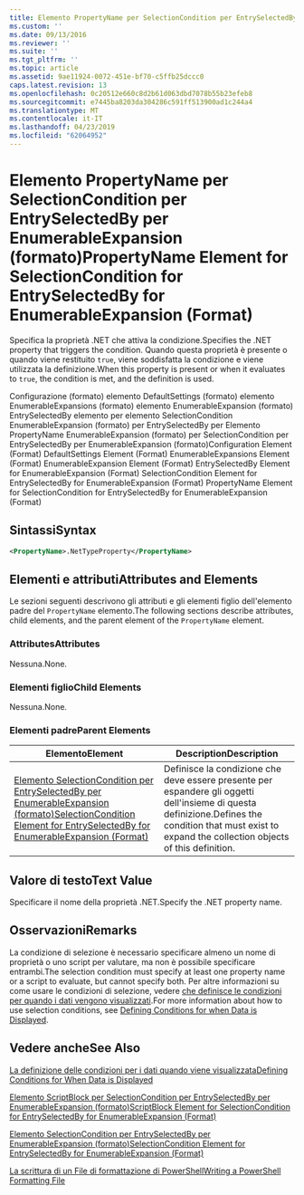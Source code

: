 ```yaml
---
title: Elemento PropertyName per SelectionCondition per EntrySelectedBy per EnumerableExpansion (formato) | Microsoft Docs
ms.custom: ''
ms.date: 09/13/2016
ms.reviewer: ''
ms.suite: ''
ms.tgt_pltfrm: ''
ms.topic: article
ms.assetid: 9ae11924-0072-451e-bf70-c5ffb25dccc0
caps.latest.revision: 13
ms.openlocfilehash: 0c20512e660c8d2b61d063dbd7078b55b23efeb8
ms.sourcegitcommit: e7445ba8203da304286c591ff513900ad1c244a4
ms.translationtype: MT
ms.contentlocale: it-IT
ms.lasthandoff: 04/23/2019
ms.locfileid: "62064952"
---
```

# <a name="propertyname-element-for-selectioncondition-for-entryselectedby-for-enumerableexpansion-format"></a><span data-ttu-id="5246e-102">Elemento PropertyName per SelectionCondition per EntrySelectedBy per EnumerableExpansion (formato)</span><span class="sxs-lookup"><span data-stu-id="5246e-102">PropertyName Element for SelectionCondition for EntrySelectedBy for EnumerableExpansion (Format)</span></span>

<span data-ttu-id="5246e-103">Specifica la proprietà .NET che attiva la condizione.</span><span class="sxs-lookup"><span data-stu-id="5246e-103">Specifies the .NET property that triggers the condition.</span></span> <span data-ttu-id="5246e-104">Quando questa proprietà è presente o quando viene restituito `true`, viene soddisfatta la condizione e viene utilizzata la definizione.</span><span class="sxs-lookup"><span data-stu-id="5246e-104">When this property is present or when it evaluates to `true`, the condition is met, and the definition is used.</span></span>

<span data-ttu-id="5246e-105">Configurazione (formato) elemento DefaultSettings (formato) elemento EnumerableExpansions (formato) elemento EnumerableExpansion (formato) EntrySelectedBy elemento per elemento SelectionCondition EnumerableExpansion (formato) per EntrySelectedBy per Elemento PropertyName EnumerableExpansion (formato) per SelectionCondition per EntrySelectedBy per EnumerableExpansion (formato)</span><span class="sxs-lookup"><span data-stu-id="5246e-105">Configuration Element (Format) DefaultSettings Element (Format) EnumerableExpansions Element (Format) EnumerableExpansion Element (Format) EntrySelectedBy Element for EnumerableExpansion (Format) SelectionCondition Element for EntrySelectedBy for EnumerableExpansion (Format) PropertyName Element for SelectionCondition for EntrySelectedBy for EnumerableExpansion (Format)</span></span>

## <a name="syntax"></a><span data-ttu-id="5246e-106">Sintassi</span><span class="sxs-lookup"><span data-stu-id="5246e-106">Syntax</span></span>

```xml
<PropertyName>.NetTypeProperty</PropertyName>
```

## <a name="attributes-and-elements"></a><span data-ttu-id="5246e-107">Elementi e attributi</span><span class="sxs-lookup"><span data-stu-id="5246e-107">Attributes and Elements</span></span>

<span data-ttu-id="5246e-108">Le sezioni seguenti descrivono gli attributi e gli elementi figlio dell'elemento padre del `PropertyName` elemento.</span><span class="sxs-lookup"><span data-stu-id="5246e-108">The following sections describe attributes, child elements, and the parent element of the `PropertyName` element.</span></span>

### <a name="attributes"></a><span data-ttu-id="5246e-109">Attributes</span><span class="sxs-lookup"><span data-stu-id="5246e-109">Attributes</span></span>

<span data-ttu-id="5246e-110">Nessuna.</span><span class="sxs-lookup"><span data-stu-id="5246e-110">None.</span></span>

### <a name="child-elements"></a><span data-ttu-id="5246e-111">Elementi figlio</span><span class="sxs-lookup"><span data-stu-id="5246e-111">Child Elements</span></span>

<span data-ttu-id="5246e-112">Nessuna.</span><span class="sxs-lookup"><span data-stu-id="5246e-112">None.</span></span>

### <a name="parent-elements"></a><span data-ttu-id="5246e-113">Elementi padre</span><span class="sxs-lookup"><span data-stu-id="5246e-113">Parent Elements</span></span>

|<span data-ttu-id="5246e-114">Elemento</span><span class="sxs-lookup"><span data-stu-id="5246e-114">Element</span></span>|<span data-ttu-id="5246e-115">Description</span><span class="sxs-lookup"><span data-stu-id="5246e-115">Description</span></span>|
|-------------|-----------------|
|[<span data-ttu-id="5246e-116">Elemento SelectionCondition per EntrySelectedBy per EnumerableExpansion (formato)</span><span class="sxs-lookup"><span data-stu-id="5246e-116">SelectionCondition Element for EntrySelectedBy for EnumerableExpansion (Format)</span></span>](./selectioncondition-element-for-entryselectedby-for-enumerableexpansion-format.md)|<span data-ttu-id="5246e-117">Definisce la condizione che deve essere presente per espandere gli oggetti dell'insieme di questa definizione.</span><span class="sxs-lookup"><span data-stu-id="5246e-117">Defines the condition that must exist to expand the collection objects of this definition.</span></span>|

## <a name="text-value"></a><span data-ttu-id="5246e-118">Valore di testo</span><span class="sxs-lookup"><span data-stu-id="5246e-118">Text Value</span></span>

<span data-ttu-id="5246e-119">Specificare il nome della proprietà .NET.</span><span class="sxs-lookup"><span data-stu-id="5246e-119">Specify the .NET property name.</span></span>

## <a name="remarks"></a><span data-ttu-id="5246e-120">Osservazioni</span><span class="sxs-lookup"><span data-stu-id="5246e-120">Remarks</span></span>

<span data-ttu-id="5246e-121">La condizione di selezione è necessario specificare almeno un nome di proprietà o uno script per valutare, ma non è possibile specificare entrambi.</span><span class="sxs-lookup"><span data-stu-id="5246e-121">The selection condition must specify at least one property name or a script to evaluate, but cannot specify both.</span></span> <span data-ttu-id="5246e-122">Per altre informazioni su come usare le condizioni di selezione, vedere [che definisce le condizioni per quando i dati vengono visualizzati](./defining-conditions-for-displaying-data.md).</span><span class="sxs-lookup"><span data-stu-id="5246e-122">For more information about how to use selection conditions, see [Defining Conditions for when Data is Displayed](./defining-conditions-for-displaying-data.md).</span></span>

## <a name="see-also"></a><span data-ttu-id="5246e-123">Vedere anche</span><span class="sxs-lookup"><span data-stu-id="5246e-123">See Also</span></span>

[<span data-ttu-id="5246e-124">La definizione delle condizioni per i dati quando viene visualizzata</span><span class="sxs-lookup"><span data-stu-id="5246e-124">Defining Conditions for When Data is Displayed</span></span>](./defining-conditions-for-displaying-data.md)

[<span data-ttu-id="5246e-125">Elemento ScriptBlock per SelectionCondition per EntrySelectedBy per EnumerableExpansion (formato)</span><span class="sxs-lookup"><span data-stu-id="5246e-125">ScriptBlock Element for SelectionCondition for EntrySelectedBy for EnumerableExpansion (Format)</span></span>](./scriptblock-element-for-selectioncondition-for-entryselectedby-for-enumerableexpansion-format.md)

[<span data-ttu-id="5246e-126">Elemento SelectionCondition per EntrySelectedBy per EnumerableExpansion (formato)</span><span class="sxs-lookup"><span data-stu-id="5246e-126">SelectionCondition Element for EntrySelectedBy for EnumerableExpansion (Format)</span></span>](./selectioncondition-element-for-entryselectedby-for-enumerableexpansion-format.md)

[<span data-ttu-id="5246e-127">La scrittura di un File di formattazione di PowerShell</span><span class="sxs-lookup"><span data-stu-id="5246e-127">Writing a PowerShell Formatting File</span></span>](./writing-a-powershell-formatting-file.md)
